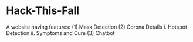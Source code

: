 # Hack-This-Fall
A website having features:
(1) Mask Detection
(2) Corona Details
  i. Hotspot Detection
  ii. Symptoms and Cure
(3) Chatbot
